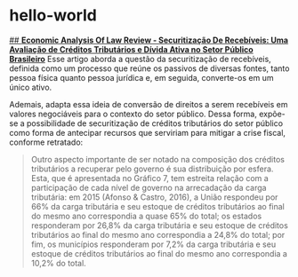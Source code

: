 # hello-world
[## **Economic Analysis Of Law Review - Securitização De Recebíveis: Uma Avaliação de Créditos Tributários e Dívida Ativa no Setor Público Brasileiro**](https://portalrevistas.ucb.br/index.php/EALR/article/view/8344/pdf)
Esse artigo aborda a questão da securitização de recebíveis, definida como um processo que reúne os passivos de diversas fontes, tanto pessoa física quanto pessoa jurídica e, em seguida, converte-os em um único ativo.

Ademais, adapta essa ideia de conversão de direitos a serem recebíveis em valores negociáveis para o contexto do setor público. Dessa forma, expõe-se a possibilidade de securitização de créditos tributários do setor público como forma de antecipar recursos que serviriam para mitigar a crise fiscal, conforme retratado:
> Outro aspecto importante de ser notado na composição dos créditos tributários a recuperar pelo governo é sua distribuição por esfera. Esta, que é apresentada no Gráfico 7, tem estreita relação com a participação de cada nível de governo na arrecadação da carga tributária:
em 2015 (Afonso & Castro, 2016), a União respondeu por 66% da carga tributária e seu estoque de créditos tributários ao final do mesmo ano correspondia a quase 65% do total; os estados responderam por 26,8% da carga tributária e seu estoque de créditos tributários ao final do
mesmo ano correspondia a 24,8% do total; por fim, os municípios responderam por 7,2% da carga tributária e seu estoque de créditos tributários ao final do mesmo ano correspondia a 10,2% do total.

